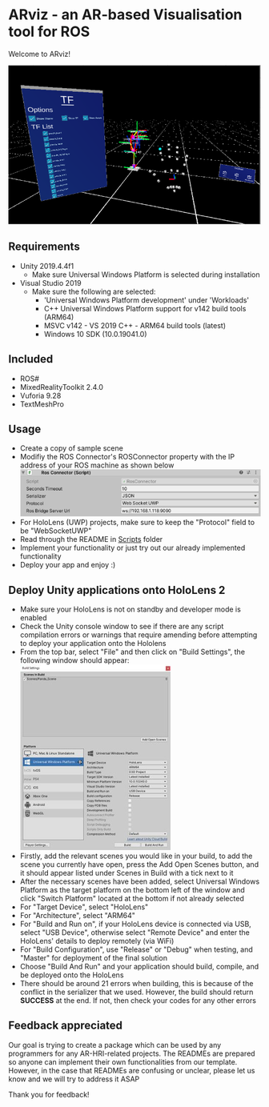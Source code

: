 # ARviz - an AR-based Visualisation tool for ROS

Welcome to ARviz!

![alt text](Images/ARviz.PNG "ARviz")  

## Requirements

- Unity 2019.4.4f1
    - Make sure Universal Windows Platform is selected during installation
- Visual Studio 2019
    - Make sure the following are selected:
        - 'Universal Windows Platform development' under 'Workloads'
        - C++ Universal Windows Platform support for v142 build tools (ARM64)
        - MSVC v142 - VS 2019 C++ - ARM64 build tools (latest)
        - Windows 10 SDK (10.0.19041.0)

## Included

- ROS#
- MixedRealityToolkit 2.4.0
- Vuforia 9.28
- TextMeshPro

## Usage

- Create a copy of sample scene
- Modifiy the ROS Connector's ROSConnector property with the IP address of your ROS machine as shown below  
![alt text](Images/SetIP.PNG "SetIP")  
- For HoloLens (UWP) projects, make sure to keep the "Protocol" field to be "WebSocketUWP"
- Read through the README in [Scripts](Assets/Scripts) folder  
- Implement your functionality or just try out our already implemented functionality  
- Deploy your app and enjoy :)  

## Deploy Unity applications onto HoloLens 2

- Make sure your HoloLens is not on standby and developer mode is enabled
- Check the Unity console window to see if there are any script compilation errors or warnings that require amending before attempting to deploy your application onto the Hololens
- From the top bar, select "File" and then click on "Build Settings", the following window should appear:  
![alt text](Images/Build.jpg "Build")  
- Firstly, add the relevant scenes you would like in your build, to add the scene you currently have open, press the Add Open Scenes button, and it should appear listed under Scenes in Build with a tick next to it  
- After the necessary scenes have been added, select Universal Windows Platform as the target platform on the bottom left of the window and click "Switch Platform" located at the bottom if not already selected  
- For "Target Device", select "HoloLens"  
- For "Architecture", select "ARM64" 
- For "Build and Run on", if your HoloLens device is connected via USB, select "USB Device", otherwise select "Remote Device" and enter the HoloLens' details to deploy remotely (via WiFi)   
- For "Build Configuration", use "Release" or "Debug" when testing, and "Master" for deployment of the final solution  
- Choose "Build And Run" and your application should build, compile, and be deployed onto the HoloLens
- There should be around 21 errors when building, this is because of the conflict in the serializer that we used. However, the build should return **SUCCESS** at the end. If not, then check your codes for any other errors  

## Feedback appreciated

Our goal is trying to create a package which can be used by any programmers for any AR-HRI-related projects. The READMEs are prepared so anyone can implement their own functionalities from our template. However, in the case that READMEs are confusing or unclear, please let us know and we will try to address it ASAP  

Thank you for feedback!  
